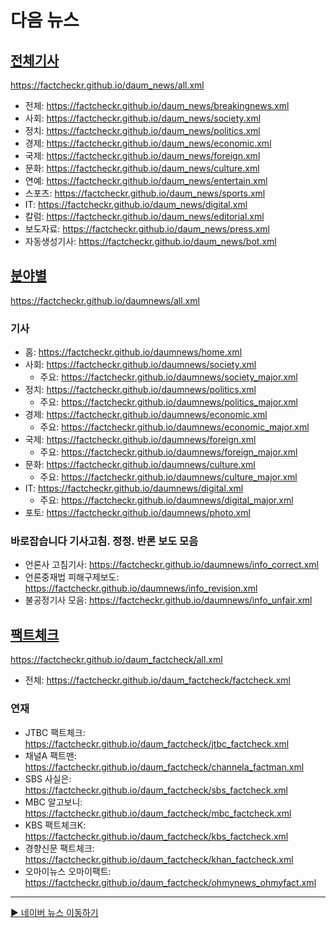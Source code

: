 # 다음 뉴스

## [전체기사](https://github.com/FactCheckr/daum_news)
https://factcheckr.github.io/daum_news/all.xml
- 전체: https://factcheckr.github.io/daum_news/breakingnews.xml
- 사회: https://factcheckr.github.io/daum_news/society.xml
- 정치: https://factcheckr.github.io/daum_news/politics.xml
- 경제: https://factcheckr.github.io/daum_news/economic.xml
- 국제: https://factcheckr.github.io/daum_news/foreign.xml
- 문화: https://factcheckr.github.io/daum_news/culture.xml
- 연예: https://factcheckr.github.io/daum_news/entertain.xml
- 스포츠: https://factcheckr.github.io/daum_news/sports.xml
- IT: https://factcheckr.github.io/daum_news/digital.xml
- 칼럼: https://factcheckr.github.io/daum_news/editorial.xml
- 보도자료: https://factcheckr.github.io/daum_news/press.xml
- 자동생성기사: https://factcheckr.github.io/daum_news/bot.xml

## [분야별](https://github.com/FactCheckr/daumnews)
https://factcheckr.github.io/daumnews/all.xml
### 기사
- 홈: https://factcheckr.github.io/daumnews/home.xml
- 사회: https://factcheckr.github.io/daumnews/society.xml
  - 주요: https://factcheckr.github.io/daumnews/society_major.xml
- 정치: https://factcheckr.github.io/daumnews/politics.xml
  - 주요: https://factcheckr.github.io/daumnews/politics_major.xml
- 경제: https://factcheckr.github.io/daumnews/economic.xml
  - 주요: https://factcheckr.github.io/daumnews/economic_major.xml
- 국제: https://factcheckr.github.io/daumnews/foreign.xml
  - 주요: https://factcheckr.github.io/daumnews/foreign_major.xml
- 문화: https://factcheckr.github.io/daumnews/culture.xml
  - 주요: https://factcheckr.github.io/daumnews/culture_major.xml
- IT: https://factcheckr.github.io/daumnews/digital.xml
  - 주요: https://factcheckr.github.io/daumnews/digital_major.xml
- 포토: https://factcheckr.github.io/daumnews/photo.xml

### 바로잡습니다 기사고침. 정정. 반론 보도 모음
- 언론사 고침기사: https://factcheckr.github.io/daumnews/info_correct.xml
- 언론중재법 피해구제보도: https://factcheckr.github.io/daumnews/info_revision.xml
- 불공정기사 모음: https://factcheckr.github.io/daumnews/info_unfair.xml

## [팩트체크](https://github.com/FactCheckr/daum_factcheck)
https://factcheckr.github.io/daum_factcheck/all.xml
- 전체: https://factcheckr.github.io/daum_factcheck/factcheck.xml

### 연재
- JTBC 팩트체크: https://factcheckr.github.io/daum_factcheck/jtbc_factcheck.xml
- 채널A 팩트맨: https://factcheckr.github.io/daum_factcheck/channela_factman.xml
- SBS 사실은: https://factcheckr.github.io/daum_factcheck/sbs_factcheck.xml
- MBC 알고보니: https://factcheckr.github.io/daum_factcheck/mbc_factcheck.xml
- KBS 팩트체크K: https://factcheckr.github.io/daum_factcheck/kbs_factcheck.xml
- 경향신문 팩트체크: https://factcheckr.github.io/daum_factcheck/khan_factcheck.xml
- 오마이뉴스 오마이팩트: https://factcheckr.github.io/daum_factcheck/ohmynews_ohmyfact.xml

---

[▶️ 네이버 뉴스 이동하기](https://github.com/FactCheckr/naver_news)
